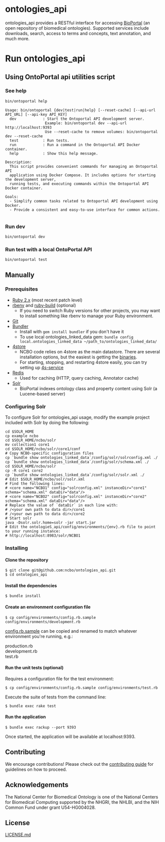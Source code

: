 # ontologies_api

ontologies_api provides a RESTful interface for accessing [BioPortal](https://bioportal.bioontology.org/) (an open repository of biomedical ontologies). Supported services include downloads, search, access to terms and concepts, text annotation, and much more.

# Run ontologies_api

## Using OntoPortal api utilities script 
### See help

```bash 
bin/ontoportal help
```

```
Usage: bin/ontoportal {dev|test|run|help} [--reset-cache] [--api-url API_URL] [--api-key API_KEY]
  dev            : Start the Ontoportal API development server.
                  Example: bin/ontoportal dev --api-url http://localhost:9393
                  Use --reset-cache to remove volumes: bin/ontoportal dev --reset-cache
  test           : Run tests.
  run            : Run a command in the Ontoportal API Docker container.
  help           : Show this help message.

Description:
  This script provides convenient commands for managing an Ontoportal API
  application using Docker Compose. It includes options for starting the development server,
  running tests, and executing commands within the Ontoportal API Docker container.

Goals:
  - Simplify common tasks related to Ontoportal API development using Docker.
  - Provide a consistent and easy-to-use interface for common actions.


```


### Run dev
```bash 
bin/ontoportal dev 
```

### Run test with a local OntoPortal API
```bash 
bin/ontoportal test 
```


## Manually 
### Prerequisites

- [Ruby 2.x](http://www.ruby-lang.org/en/downloads/) (most recent patch level)
- [rbenv](https://github.com/sstephenson/rbenv) and [ruby-build](https://github.com/sstephenson/ruby-build) (optional)
    - If you need to switch Ruby versions for other projects, you may want to install something like rbenv to manage your Ruby environment.
- [Git](http://git-scm.com/)
- [Bundler](http://gembundler.com/)
    - Install with `gem install bundler` if you don't have it
    - To use local ontologies_linked_data gem: `bundle config local.ontologies_linked_data ~/path_to/ontologies_linked_data/`
- [4store](http://4store.org/)
    - NCBO code relies on 4store as the main datastore. There are several installation options, but the easiest is getting the [binaries](http://4store.org/trac/wiki/Download).
    - For starting, stopping, and restarting 4store easily, you can try setting up [4s-service](https://gist.github.com/4211360)
- [Redis](http://redis.io)
    - Used for caching (HTTP, query caching, Annotator cache)
- [Solr](http://lucene.apache.org/solr/)
    - BioPortal indexes ontology class and property content using Solr (a Lucene-based server)

### Configuring Solr

To configure Solr for ontologies_api usage, modify the example project included with Solr by doing the following:

    cd $SOLR_HOME
    cp example ncbo
    cd $SOLR_HOME/ncbo/solr
    mv collection1 core1
    cd $SOLR_HOME/ncbo/solr/core1/conf
    # Copy NCBO-specific configuration files
    cp `bundle show ontologies_linked_data`/config/solr/solrconfig.xml ./
    cp `bundle show ontologies_linked_data`/config/solr/schema.xml ./
    cd $SOLR_HOME/ncbo/solr
    cp -R core1 core2
    cp `bundle show ontologies_linked_data`/config/solr/solr.xml ./
    # Edit $SOLR_HOME/ncbo/solr/solr.xml
    # Find the following lines:
    # <core name="NCBO1" config="solrconfig.xml" instanceDir="core1" schema="schema.xml" dataDir="data"/>
    # <core name="NCBO2" config="solrconfig.xml" instanceDir="core2" schema="schema.xml" dataDir="data"/>
    # Replace the value of `dataDir` in each line with: 
    # /<your own path to data dir>/core1
    # /<your own path to data dir>/core2
    # Start solr
    java -Dsolr.solr.home=solr -jar start.jar
    # Edit the ontologieS_api/config/environments/{env}.rb file to point to your running instance:
    # http://localhost:8983/solr/NCBO1

### Installing

#### Clone the repository

```
$ git clone git@github.com:ncbo/ontologies_api.git
$ cd ontologies_api
```

#### Install the dependencies

```
$ bundle install
```

#### Create an environment configuration file

```
$ cp config/environments/config.rb.sample config/environments/development.rb
```

[config.rb.sample](https://github.com/ncbo/ontologies_api/blob/1e68882df83cf78cbb78281b1447c303c783e4c2/config/environments/config.rb.sample) can be copied and renamed to match whatever environment you're running, e.g.:

production.rb<br />
development.rb<br />
test.rb

#### Run the unit tests (optional)

Requires a configuration file for the test environment:

```
$ cp config/environments/config.rb.sample config/environments/test.rb
```

Execute the suite of tests from the command line:

```
$ bundle exec rake test 
```

#### Run the application

```
$ bundle exec rackup --port 9393 
```

Once started, the application will be available at localhost:9393.

## Contributing

We encourage contributions! Please check out the [contributing guide](CONTRIBUTING.md) for guidelines on how to proceed.

## Acknowledgements

The National Center for Biomedical Ontology is one of the National Centers for Biomedical Computing supported by the NHGRI, the NHLBI, and the NIH Common Fund under grant U54-HG004028.

## License

[LICENSE.md](LICENSE.md)
